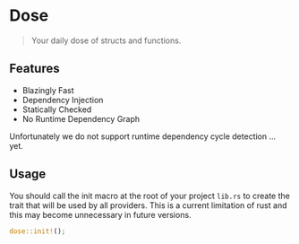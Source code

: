 # Dose

> Your daily dose of structs and functions.

## Features

* Blazingly Fast
* Dependency Injection
* Statically Checked 
* No Runtime Dependency Graph

Unfortunately we do not support runtime dependency cycle detection ... yet.

## Usage

You should call the init macro at the root of your project `lib.rs` to create the trait that will be used by all providers.
This is a current limitation of rust and this may become unnecessary in future versions.

```rust
dose::init!();
```
